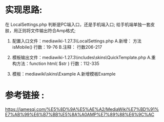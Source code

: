﻿# 实现思路:

在 LocalSettings.php 判断是PC端入口，还是手机端入口;
给手机端单独一套皮肤，用正则将文件输出符合Amp格式;


1. 配置入口文件：mediawiki-1.27.3\LocalSettings.php
	A.新增： 方法isMobile() 	行数：19-76
	B.注释： 					行数206-217

2. 模板输出文件：mediawiki-1.27.3\includes\skins\QuickTemplate.php
	A.重构方法：function html( $str ) 	行数：112-335

3. 模板：mediawiki\skins\Example
	A.新增模板Example


# 参考链接 :

https://jamesqi.com/%E5%8D%9A%E5%AE%A2/MediaWiki%E7%BD%91%E7%AB%99%E6%B7%BB%E5%8A%A0AMP%E7%89%88%E6%9C%AC	